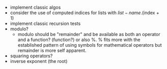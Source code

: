 - implement classic algos
- consider the use of computed indices for lists with $list-name.($index + 1)
- implement classic recursion tests
- modulo?
    -  modulo should be "remainder" and be available  as both an operator and a function? (function?) or also %. % fits more with the established pattern of using symbols for mathematical operators but remainder is more self apparent.
- squaring operators?
- inverse exponent (the root)
